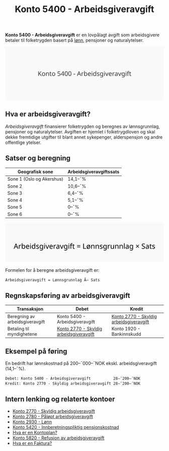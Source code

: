 ﻿---
title: "Konto 5400 - Arbeidsgiveravgift"
seoTitle: "Konto 5400 | Arbeidsgiveravgift | Kontoplan"
description: "Konto 5400 brukes til å bokføre arbeidsgiveravgift, en lovpålagt avgift til folketrygden beregnet på grunnlag av lønn, pensjon og naturalytelser. Inkluderer satser, beregning og bokføring."
summary: "Hva arbeidsgiveravgift er, satser per sone og hvordan Konto 5400 bokføres."
---

**Konto 5400 - Arbeidsgiveravgift** er en lovpålagt avgift som arbeidsgivere betaler til folketrygden basert på [lønn](/blogs/kontoplan/2930-lonn "Konto 2930 - Lønn"), pensjoner og naturalytelser.

![Illustrasjon av konto 5400 arbeidsgiveravgift](5400-arbeidsgiveravgift-image.svg)

## Hva er arbeidsgiveravgift?

*Arbeidsgiveravgift* finansierer folketrygden og beregnes av lønnsgrunnlag, pensjoner og naturalytelser. Avgiften er hjemlet i folketrygdloven og skal dekke fremtidige utgifter til blant annet sykepenger, alderspensjon og andre offentlige ytelser.

## Satser og beregning

| Geografisk sone                     | Arbeidsgiveravgiftssats |
|-------------------------------------|-------------------------|
| Sone 1 (Oslo og Akershus)           | 14,1–¯%                  |
| Sone 2                              | 10,6–¯%                  |
| Sone 3                              | 6,4–¯%                   |
| Sone 4                              | 5,1–¯%                   |
| Sone 5                              | 0–¯%                     |
| Sone 6                              | 0–¯%                     |

![Beregning av arbeidsgiveravgift](arbeidsgiveravgift-beregning.svg)

Formelen for å beregne arbeidsgiveravgift er:

```text
Arbeidsgiveravgift = Lønnsgrunnlag Ã— Sats
```

## Regnskapsføring av arbeidsgiveravgift

| Transaksjon                          | Debet                                    | Kredit                         |
|--------------------------------------|------------------------------------------|--------------------------------|
| Beregning av arbeidsgiveravgift      | Konto 5400 - Arbeidsgiveravgift          | [Konto 2770 - Skyldig arbeidsgiveravgift](/blogs/kontoplan/2770-skyldig-arbeidsgiveravgift "Konto 2770 - Skyldig arbeidsgiveravgift") |
| Betaling til myndighetene            | [Konto 2770 - Skyldig arbeidsgiveravgift](/blogs/kontoplan/2770-skyldig-arbeidsgiveravgift "Konto 2770 - Skyldig arbeidsgiveravgift") | Konto 1920 - Bankinnskudd     |

## Eksempel på føring

En bedrift har lønnskostnad på 200–¯000–¯NOK ekskl. arbeidsgiveravgift (14,1–¯%).

```text
Debet: Konto 5400 - Arbeidsgiveravgift          28–¯200–¯NOK
Kredit: Konto 2770 - Skyldig arbeidsgiveravgift 28–¯200–¯NOK
```

## Intern lenking og relaterte kontoer

* [Konto 2770 - Skyldig arbeidsgiveravgift](/blogs/kontoplan/2770-skyldig-arbeidsgiveravgift "Konto 2770 - Skyldig arbeidsgiveravgift")
* [Konto 2780 - Påløpt arbeidsgiveravgift](/blogs/kontoplan/2780-palopte-arbeidsgiveravgift "Konto 2780 - Påløpt arbeidsgiveravgift")
* [Konto 2930 - Lønn](/blogs/kontoplan/2930-lonn "Konto 2930 - Lønn")
* [Konto 5420 - Innberetningspliktig pensjonskostnad](/blogs/kontoplan/5420-innberetningspliktig-pensjonskostnad "Konto 5420 - Innberetningspliktig pensjonskostnad: Innberetningspliktig pensjonskostnad i Norsk Kontoplan")
* [Hva er en Kontoplan?](/blogs/regnskap/hva-er-kontoplan "Hva er en Kontoplan? Komplett Guide til Kontoplaner i Norsk Regnskap")
* [Konto 5820 - Refusjon av arbeidsgiveravgift](/blogs/kontoplan/5820-refusjon-av-arbeidsgiveravgift "Konto 5820 - Refusjon av arbeidsgiveravgift")
* [Hva er en Faktura?](/blogs/regnskap/hva-er-en-faktura "Hva er en Faktura? En Guide til Norske Fakturakrav")






